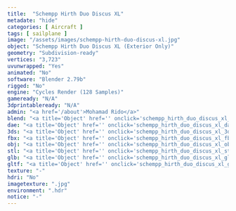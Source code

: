 ```yaml
---
title:  "Schempp Hirth Duo Discus XL"
metadate: "hide"
categories: [ Aircraft ]
tags: [ sailplane ]
image: "/assets/images/schempp-hirth-duo-discus-xl.jpg"
object: "Schempp Hirth Duo Discus XL (Exterior Only)"
geometry: "Subdivision-ready"
vertices: "3,723"
uvunwrapped: "Yes"
animated: "No"
software: "Blender 2.79b"
rigged: "No"
engine: "Cycles Render (128 Samples)"
gameready: "N/A"
3dprintableready: "N/A"
admin: "<a href='/about'>Mohamad Rido</a>"
blend: "<a title='Object' href='' onclick='schempp_hirth_duo_discus_xl_blend()' >.zip 726.7 kB</a>"
dae: "<a title='Object' href='' onclick='schempp_hirth_duo_discus_xl_dae()' >.zip 164.6 kB</a>"
3ds: "<a title='Object' href='' onclick='schempp_hirth_duo_discus_xl_3ds()' >.zip 95.3 kB</a>"
fbx: "<a title='Object' href='' onclick='schempp_hirth_duo_discus_xl_fbx()' >.zip 187.2 kB</a>"
obj: "<a title='Object' href='' onclick='schempp_hirth_duo_discus_xl_obj()' >.zip 129.2 kB</a>"
stl: "<a title='Object' href='' onclick='schempp_hirth_duo_discus_xl_stl()' >.zip 152.7 kB</a>"
glb: "<a title='Object' href='' onclick='schempp_hirth_duo_discus_xl_glb()' >.zip 103.0 kB</a>"
gltf: "<a title='Object' href='' onclick='schempp_hirth_duo_discus_xl_gltf()' >.zip 113.3 kB</a>"
texture: "-"
hdri: "No"
imagetexture: ".jpg"
environment: ".hdr"
notice: "-"
---
```

